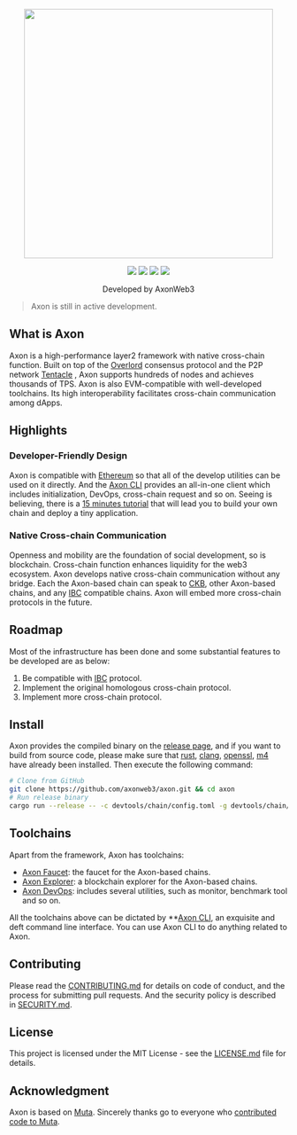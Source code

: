 <p align="center">
  <a href="https://github.com/axonweb3/axon">
    <img src="./docs/assets/logo/axon-01.png" width="450">
  </a>
  <p align="center">
	<a href="https://github.com/axonweb3/axon/releases"><img src="https://img.shields.io/github/v/release/axonweb3/axon?sort=semver"></a>
    <a href="https://github.com/axonweb3/axon/blob/main/LICENSE"><img src="https://img.shields.io/badge/License-MIT-green.svg"></a>
    <a href="https://github.com/axonweb3/axon"><img src="https://github.com/axonweb3/axon/actions/workflows/web3_compatible.yml/badge.svg?branch=main"></a>
    <a href="https://github.com/axonweb3/axon"><img src="https://img.shields.io/github/contributors/axonweb3/axon"></a>
  </p>
  <p align="center">
     Developed by AxonWeb3<br>
  </p>
</p>

> Axon is still in active development.

## What is Axon

Axon is a high-performance layer2 framework with native cross-chain function. Built on top of the [Overlord](https://github.com/nervosnetwork/overlord) consensus protocol and the P2P network [Tentacle](https://github.com/nervosnetwork/tentacle)
, Axon supports hundreds of nodes and achieves thousands of TPS. Axon is also EVM-compatible with well-developed toolchains. Its high interoperability facilitates cross-chain communication among dApps.


## Highlights

### Developer-Friendly Design

Axon is compatible with [Ethereum](https://ethereum.org) so that all of the develop utilities can be used on it directly. And the [Axon CLI](https://github.com/axonweb3/axon-devops/axon-cli) provides an all-in-one client which includes initialization, DevOps, cross-chain request and so on. Seeing is believing, there is a [15 minutes tutorial]() that will lead you to build your own chain and deploy a tiny application.

### Native Cross-chain Communication

Openness and mobility are the foundation of social development, so is blockchain. Cross-chain function enhances liquidity for the web3 ecosystem. Axon develops native cross-chain communication without any bridge. Each the Axon-based chain can speak to [CKB](https://www.nervos.org), other Axon-based chains, and any [IBC](https://ibcprotocol.org) compatible chains. Axon will embed more cross-chain protocols in the future.

## Roadmap

Most of the infrastructure has been done and some substantial features to be developed are as below:

1. Be compatible with [IBC](https://github.com/cosmos/ibc) protocol.
2. Implement the original homologous cross-chain protocol.
3. Implement more cross-chain protocol.

## Install

Axon provides the compiled binary on the [release page](`https://github.com/axonweb3/axon/release`), and if you want to build from source code, please make sure that [rust](https://www.rust-lang.org/), [clang](http://clang.org/), [openssl](https://www.openssl.org/), [m4](https://www.gnu.org/software/m4/) have already been installed. Then execute the following command:

```bash
# Clone from GitHub
git clone https://github.com/axonweb3/axon.git && cd axon
# Run release binary
cargo run --release -- -c devtools/chain/config.toml -g devtools/chain/genesis_single_node.json
```

## Toolchains

Apart from the framework, Axon has toolchains:

- [Axon Faucet](https://github.com/axonweb3/axon-faucet): the faucet for the Axon-based chains.
- [Axon Explorer](https://github.com/Magickbase/blockscan): a blockchain explorer for the Axon-based chains.
- [Axon DevOps](https://github.com/axonweb3/axon-devops): includes several utilities, such as monitor, benchmark tool and so on.

All the toolchains above can be dictated by **[Axon CLI](https://github.com/axonweb3/axon-cli), an exquisite and deft command line interface. You can use Axon CLI to do anything related to Axon.

## Contributing

Please read the [CONTRIBUTING.md](./CONTRIBUTING.md) for details on code of conduct, and the process for submitting pull requests. And the security policy is described in [SECURITY.md](./SECURITY.md).

## License

This project is licensed under the MIT License - see the [LICENSE.md](./LICENSE) file for details.

## Acknowledgment

Axon is based on [Muta](https://github.com/nervosnetwork/muta). Sincerely thanks go to everyone who [contributed code to Muta](https://github.com/nervosnetwork/muta/graphs/contributors).
